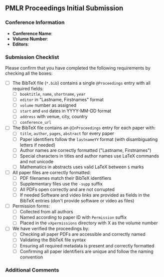 ## PMLR Proceedings Initial Submission

### Conference Information
- **Conference Name**: 
- **Volume Number**: 
- **Editors**: 

### Submission Checklist
Please confirm that you have completed the following requirements by checking all the boxes:

- [ ] The BibTeX file (`*.bib`) contains a single `@Proceedings` entry with all required fields:
  - [ ] `booktitle`, `name`, `shortname`, `year`
  - [ ] `editor` in "Lastname, Firstnames" format
  - [ ] `volume` number as assigned
  - [ ] `start` and `end` dates in YYYY-MM-DD format
  - [ ] `address` with venue, city, country
  - [ ] `conference_url`

- [ ] The BibTeX file contains an `@InProceedings` entry for each paper with:
  - [ ] `title`, `author`, `pages`, `abstract` for every paper
  - [ ] Paper identifiers follow the `lastnameYY` format (with disambiguating letters if needed)
  - [ ] Author names are correctly formatted ("Lastname, Firstnames")
  - [ ] Special characters in titles and author names use LaTeX commands and not unicode
  - [ ] Mathematics in abstracts uses valid LaTeX between `$` marks

- [ ] All paper files are correctly formatted:
  - [ ] PDF filenames match their BibTeX identifiers
  - [ ] Supplementary files use the `-supp` suffix
  - [ ] All PDFs open correctly and are not corrupted
  - [ ] If needed Software and video links are provided as fields in the BibTeX entries (don't provide software or video as files)

- [ ] Permission forms:
  - [ ] Collected from all authors
  - [ ] Named according to paper ID with `Permission` suffix
  - [ ] Placed in the `vXpermissions` directory with X as the volume number

- [ ] We have verified the proceedings by:
  - [ ] Checking all paper PDFs are accessible and correctly named
  - [ ] Validating the BibTeX file syntax
  - [ ] Ensuring all required metadata is present and correctly formatted
  - [ ] Confirming all paper identifiers are unique and follow the naming convention

### Additional Comments
<!-- Add any additional information that would help the PMLR editors understand and process this submission --> 